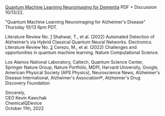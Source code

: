 [Quantum Machine Learning Neuroimaging for Dementia](https://www.chemicalqdevice.com/quantum-machine-learning-neuroimaging-for-alzheimers-disease) PDF + Discussion 10/13/22.

"Quantum Machine Learning Neuroimaging for Alzheimer's Disease" Thursday 10/13 6pm PDT. 

Literature Review No. [1](https://www.mdpi.com/2079-9292/11/5/721) 
Shahwar, T., et al. (2022) Automated Detection of Alzheimer’s via Hybrid Classical Quantum Neural Networks. Electronics. <br>
Literature Review No. [2](https://www.nature.com/articles/s43588-022-00311-3)
Cerezo, M., et al. (2022) Challenges and opportunities in quantum machine learning. Nature Computational Science. <br>

Los Alamos National Laboratory, Caltech, Quantum Science Center, Springer Nature Group, Nature Portfolio, MDPI, Harvard University, Google, American Physical Society (APS Physics), Neuroscience News, Alzheimer's Disease International, Alzheimer's Association®, Alzheimer's Drug Discovery Foundation

Sincerely, <br>
CEO Kevin Kawchak <br> 
ChemicalQDevice <br>
October 11th, 2022 <br>
